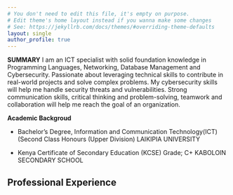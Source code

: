 ```yaml
---
# You don't need to edit this file, it's empty on purpose.
# Edit theme's home layout instead if you wanna make some changes
# See: https://jekyllrb.com/docs/themes/#overriding-theme-defaults
layout: single
author_profile: true
---
```

**SUMMARY**
I am an ICT specialist with solid foundation knowledge in Programming Languages, Networking, Database Management and Cybersecurity. Passionate about leveraging technical skills to contribute in real-world projects and solve complex problems. My cybersecurity skills will help me handle security threats and vulnerabilities. Strong communication skills, critical thinking and problem-solving, teamwork and collaboration will help me reach the goal of an organization.


**Academic Backgroud**
- Bachelor’s Degree,
Information and Communication Technology(ICT)
(Second Class Honours (Upper Division)
LAIKIPIA UNIVERSITY

- Kenya Certificate of Secondary Education (KCSE)
 Grade; C+
KABOLOIN SECONDARY SCHOOL

 **Professional Experience**
 - 
